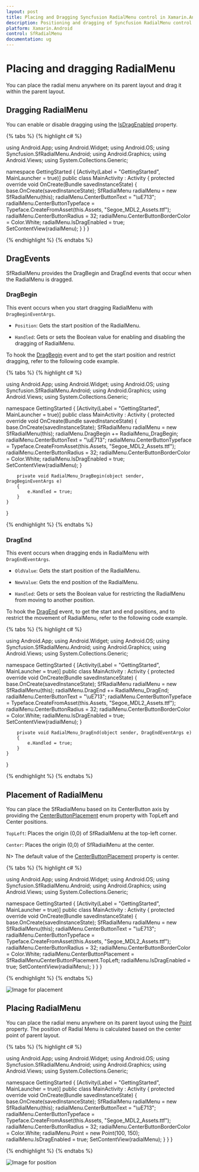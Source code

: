 ```yaml
---
layout: post
title: Placing and Dragging Syncfusion RadialMenu control in Xamarin.Android
description: Positioning and dragging of Syncfusion RadialMenu control using Point, DragBegin, and DragEnd in Xamarin.Android respectively.
platform: Xamarin.Android
control: SfRadialMenu
documentation: ug
---
```


# Placing and dragging RadialMenu

You can place the radial menu anywhere on its parent layout and drag it within the parent layout. 

## Dragging RadialMenu

You can enable or disable dragging using the [IsDragEnabled](https://help.syncfusion.com/cr/xamarin-android/Syncfusion.SfRadialMenu.Android.SfRadialMenu.html#Syncfusion_SfRadialMenu_Android_SfRadialMenu_IsDragEnabled) property.

{% tabs %}
{% highlight c# %}

using Android.App;
using Android.Widget;
using Android.OS;
using Syncfusion.SfRadialMenu.Android;
using Android.Graphics;
using Android.Views;
using System.Collections.Generic;

namespace GettingStarted
{
    [Activity(Label = "GettingStarted", MainLauncher = true)]
    public class MainActivity : Activity
    {
        protected override void OnCreate(Bundle savedInstanceState)
        {
            base.OnCreate(savedInstanceState);
            SfRadialMenu radialMenu = new SfRadialMenu(this);
            radialMenu.CenterButtonText = "\uE713";
            radialMenu.CenterButtonTypeface = Typeface.CreateFromAsset(this.Assets, "Segoe_MDL2_Assets.ttf");
            radialMenu.CenterButtonRadius = 32;
            radialMenu.CenterButtonBorderColor = Color.White;
            radialMenu.IsDragEnabled = true;
            SetContentView(radialMenu);
        }
    }
}

{% endhighlight %}
{% endtabs %}

## DragEvents

SfRadialMenu provides the DragBegin and DragEnd events that occur when the RadialMenu is dragged.

### DragBegin

This event occurs when you start dragging RadialMenu with `DragBeginEventArgs`.

* `Position`: Gets the start position of the RadialMenu.

* `Handled`: Gets or sets the Boolean value for enabling and disabling the dragging of RadialMenu.

To hook the [DragBegin](https://help.syncfusion.com/cr/xamarin-android/Syncfusion.SfRadialMenu.Android.SfRadialMenu.html) event and to get the start position and restrict dragging, refer to the following code example.

{% tabs %}
{% highlight c# %}

using Android.App;
using Android.Widget;
using Android.OS;
using Syncfusion.SfRadialMenu.Android;
using Android.Graphics;
using Android.Views;
using System.Collections.Generic;

namespace GettingStarted
{
    [Activity(Label = "GettingStarted", MainLauncher = true)]
    public class MainActivity : Activity
    {
        protected override void OnCreate(Bundle savedInstanceState)
        {
            base.OnCreate(savedInstanceState);
            SfRadialMenu radialMenu = new SfRadialMenu(this);
            radialMenu.DragBegin += RadialMenu_DragBegin;
            radialMenu.CenterButtonText = "\uE713";
            radialMenu.CenterButtonTypeface = Typeface.CreateFromAsset(this.Assets, "Segoe_MDL2_Assets.ttf");
            radialMenu.CenterButtonRadius = 32;
            radialMenu.CenterButtonBorderColor = Color.White;
            radialMenu.IsDragEnabled = true;
            SetContentView(radialMenu);
        }

        private void RadialMenu_DragBegin(object sender, DragBeginEventArgs e)
        {
            e.Handled = true;
        }
    }
}

{% endhighlight %}
{% endtabs %}

### DragEnd

This event occurs when dragging ends in RadialMenu with `DragEndEventArgs`.

* `OldValue`: Gets the start position of the RadialMenu.

* `NewValue`: Gets the end position of the RadialMenu.

* `Handled`: Gets or sets the Boolean value for restricting the RadialMenu from moving to another position.

To hook the [DragEnd](https://help.syncfusion.com/cr/xamarin-android/Syncfusion.SfRadialMenu.Android.SfRadialMenu.html) event, to get the start and end positions, and to restrict the movement of RadialMenu, refer to the following code example.

{% tabs %}
{% highlight c# %}

using Android.App;
using Android.Widget;
using Android.OS;
using Syncfusion.SfRadialMenu.Android;
using Android.Graphics;
using Android.Views;
using System.Collections.Generic;

namespace GettingStarted
{
    [Activity(Label = "GettingStarted", MainLauncher = true)]
    public class MainActivity : Activity
    {
        protected override void OnCreate(Bundle savedInstanceState)
        {
            base.OnCreate(savedInstanceState);
            SfRadialMenu radialMenu = new SfRadialMenu(this);
            radialMenu.DragEnd += RadialMenu_DragEnd;
            radialMenu.CenterButtonText = "\uE713";
            radialMenu.CenterButtonTypeface = Typeface.CreateFromAsset(this.Assets, "Segoe_MDL2_Assets.ttf");
            radialMenu.CenterButtonRadius = 32;
            radialMenu.CenterButtonBorderColor = Color.White;
            radialMenu.IsDragEnabled = true;
            SetContentView(radialMenu);
        }

        private void RadialMenu_DragEnd(object sender, DragEndEventArgs e)
        {
            e.Handled = true;
        }
    }
}

{% endhighlight %}
{% endtabs %}

## Placement of RadialMenu

You can place the SfRadialMenu based on its CenterButton axis by providing the [CenterButtonPlacement](https://help.syncfusion.com/cr/xamarin-android/Syncfusion.SfRadialMenu.Android.SfRadialMenu.html#Syncfusion_SfRadialMenu_Android_SfRadialMenu_CenterButtonPlacement) enum property with TopLeft and Center positions.

`TopLeft`: Places the origin (0,0) of SfRadialMenu at the top-left corner.

`Center`: Places the origin (0,0) of SfRadialMenu at the center.

N> The default value of the [CenterButtonPlacement](https://help.syncfusion.com/cr/xamarin-android/Syncfusion.SfRadialMenu.Android.SfRadialMenu.html#Syncfusion_SfRadialMenu_Android_SfRadialMenu_CenterButtonPlacement) property is center.

{% tabs %}
{% highlight c# %}

using Android.App;
using Android.Widget;
using Android.OS;
using Syncfusion.SfRadialMenu.Android;
using Android.Graphics;
using Android.Views;
using System.Collections.Generic;

namespace GettingStarted
{
    [Activity(Label = "GettingStarted", MainLauncher = true)]
    public class MainActivity : Activity
    {
        protected override void OnCreate(Bundle savedInstanceState)
        {
            base.OnCreate(savedInstanceState);
            SfRadialMenu radialMenu = new SfRadialMenu(this);
            radialMenu.CenterButtonText = "\uE713";
            radialMenu.CenterButtonTypeface = Typeface.CreateFromAsset(this.Assets, "Segoe_MDL2_Assets.ttf");
            radialMenu.CenterButtonRadius = 32;
            radialMenu.CenterButtonBorderColor = Color.White;
            radialMenu.CenterButtonPlacement = SfRadialMenuCenterButtonPlacement.TopLeft;
            radialMenu.IsDragEnabled = true;
            SetContentView(radialMenu);
        }
    }
}

{% endhighlight %}
{% endtabs %}

![Image for placement](images/CenterButtonPlacement.png)

## Placing RadialMenu

You can place the radial menu anywhere on its parent layout using the [Point](https://help.syncfusion.com/cr/xamarin-android/Syncfusion.SfRadialMenu.Android.SfRadialMenu.html#Syncfusion_SfRadialMenu_Android_SfRadialMenu_Point) property. The position of Radial Menu is calculated based on the center point of parent layout.

{% tabs %}
{% highlight c# %}

using Android.App;
using Android.Widget;
using Android.OS;
using Syncfusion.SfRadialMenu.Android;
using Android.Graphics;
using Android.Views;
using System.Collections.Generic;

namespace GettingStarted
{
    [Activity(Label = "GettingStarted", MainLauncher = true)]
    public class MainActivity : Activity
    {
        protected override void OnCreate(Bundle savedInstanceState)
        {
            base.OnCreate(savedInstanceState);
            SfRadialMenu radialMenu = new SfRadialMenu(this);
            radialMenu.CenterButtonText = "\uE713";
            radialMenu.CenterButtonTypeface = Typeface.CreateFromAsset(this.Assets, "Segoe_MDL2_Assets.ttf");
            radialMenu.CenterButtonRadius = 32;
            radialMenu.CenterButtonBorderColor = Color.White;
            radialMenu.Point = new Point(100, 150);
            radialMenu.IsDragEnabled = true;
            SetContentView(radialMenu);
        }
    }
}

{% endhighlight %}
{% endtabs %}

![Image for position](images/position.png)
